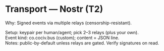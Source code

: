 <!-- status: stub; target: 150+ words -->
<!-- status: stub; target: 150+ words -->
<!-- status: stub; target: 150+ words -->
# Transport — Nostr (T2)
Why: Signed events via multiple relays (censorship-resistant).

Setup: keypair per human/agent; pick 2–3 relays (plus your own).  
Event kind: co.cociv.bus (custom); content = JSON line.  
Notes: public-by-default unless relays are gated.  Verify signatures on read.



